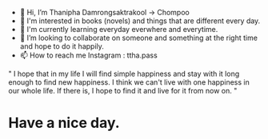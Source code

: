 - 👋 Hi, I’m Thanipha Damrongsaktrakool -> Chompoo
- 👀 I'm interested in books (novels) and things that are different every day. 
- 🌱 I'm currently learning everyday everwhere and everytime.
- 💞️ I’m looking to collaborate on  someone and something at the right time and hope to do it happily.
- 📫 How to reach me Instagram : ttha.pass


" I hope that in my life I will find simple happiness and stay with it long enough to find new happiness. 
I think we can't live with one happiness in our whole life.
If there is, I hope to find it and live for it from now on. "
# Have a nice day.
